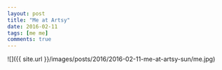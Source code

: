 ```yaml
---
layout: post
title: "Me at Artsy"
date: 2016-02-11
tags: [me me]
comments: true
---
```

![]({{ site.url }}/images/posts/2016/2016-02-11-me-at-artsy-sun/me.jpg)

